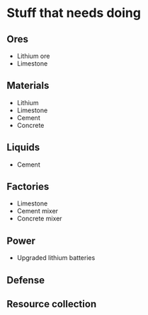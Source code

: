 # Stuff that needs doing

## Ores

* Lithium ore
* Limestone

## Materials

* Lithium
* Limestone
* Cement
* Concrete

## Liquids

* Cement

## Factories

* Limestone
* Cement mixer
* Concrete mixer

## Power

* Upgraded lithium batteries

## Defense

## Resource collection